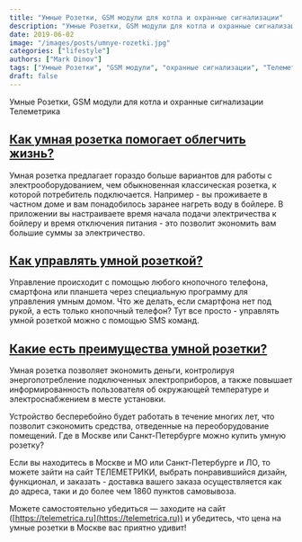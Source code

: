 ```yaml
---
title: "Умные Розетки, GSM модули для котла и охранные сигнализации"
description: "Умные Розетки, GSM модули для котла и охранные сигнализации Телеметрика"
date: 2019-06-02
image: "/images/posts/umnye-rozetki.jpg"
categories: ["lifestyle"]
authors: ["Mark Dinov"]
tags: ["Умные Розетки", "GSM модули", "охранные сигнализации", "Телеметрика"]
draft: false
---
```


Умные Розетки, GSM модули для котла и охранные сигнализации Телеметрика

## [Как умная розетка помогает облегчить жизнь?](https://telemetrica.ru)

Умная розетка предлагает гораздо больше вариантов для работы с электрооборудованием, чем обыкновенная классическая розетка, к которой потребитель подключается. Например - вы проживаете в частном доме и вам понадобилось заранее нагреть воду в бойлере. В приложении вы настраиваете время начала подачи электричества к бойлеру и время отключения питания - это позволит экономить вам большие суммы за электричество.

## [Как управлять умной розеткой?](https://telemetrica.ru)

Управление происходит с помощью любого кнопочного телефона, смартфона или планшета через специальную программу для управления умным домом. Что же делать, если смартфона нет под рукой, а есть только кнопочный телефон? Тут все просто - управлять умной розеткой можно с помощью SMS команд.

## [Какие есть преимущества умной розетки?](https://telemetrica.ru)

Умная розетка позволяет экономить деньги, контролируя энергопотребление подключенных электроприборов, а также повышает информированность пользователя об окружающей температуре и электроснабжением в месте установки.

Устройство бесперебойно будет работать в течение многих лет, что позволит сэкономить средства, отведенные на переоборудование помещений.
Где в Москве или Санкт-Петербурге можно купить умную розетку?

Если вы находитесь в Москве и МО или Санкт-Петербурге и ЛО, то можете зайти на сайт ТЕЛЕМЕТРИКИ, выбрать понравившийся дизайн, функционал, и заказать - доставка вашего заказа осуществляется как до адреса, таки и до более чем 1860 пунктов самовывоза.

Можете самостоятельно убедиться — заходите на сайт ([https://telemetrica.ru](https://telemetrica.ru)) и убедитесь, что цена на умные розетки в Москве вас приятно удивит!
